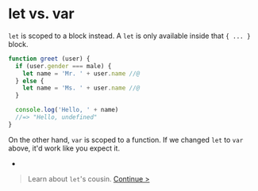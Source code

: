 # let vs. var

`let` is scoped to a block instead. A `let` is only available inside that `{ ... }` block.

```js
function greet (user) {
  if (user.gender === male) {
    let name = 'Mr. ' + user.name //@
  } else {
    let name = 'Ms. ' + user.name //@
  }

  console.log('Hello, ' + name)
  //=> "Hello, undefined"
}
```

On the other hand, `var` is scoped to a function. If we changed `let` to `var` above, it'd work like you expect it.

-

> Learn about `let`'s cousin. [Continue >](constants.md)
